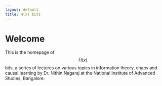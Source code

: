 ```yaml
---
layout: default
title: H(x) bits
---
```

# Welcome
This is the homepage of $$H(x)$$ bits, a series of lectures on various topics in information theory, chaos and causal learning by Dr. Nithin Nagaraj at the National Institute of Advanced Studies, Bangalore.
